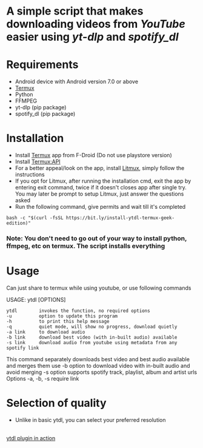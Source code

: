 <h1>A simple script that makes downloading videos from <i>YouTube</i> easier using <i>yt-dlp</i> and <i>spotify_dl</i></h1>

# Requirements
* Android device with Android version 7.0 or above
* [Termux](https://f-droid.org/en/packages/com.termux/)
* Python
* FFMPEG
* yt-dlp (pip package)
* spotify_dl (pip package)

# Installation
* Install [Termux](https://f-droid.org/en/packages/com.termux/) app from F-Droid (Do not use playstore version)
* Install [Termux:API](https://f-droid.org/en/packages/com.termux.api/)
* For a better appeal/look on the app, install [Litmux](https://github.com/AvinashReddy3108/LitMux), simply follow the instructions
* If you opt for Litmux, after running the installation cmd, exit the app by entering exit command, twice if it doesn't closes app after single try. You may later be prompt to setup Litmux, just answer the questions asked
* Run the following command, give permits and wait till it's completed
```
bash -c "$(curl -fsSL https://bit.ly/install-ytdl-termux-geek-edition)"
```
<h3>Note: You don't need to go out of your way to install python, ffmpeg, etc on termux. The script installs everything</h3>

# Usage

Can just share to termux while using youtube, or use following commands

USAGE:  ytdl [OPTIONS]
```
ytdl        invokes the function, no required options
-u          option to update this program
-h          to print this help message
-q          quiet mode, will show no progress, download quietly
-a link     to download audio
-b link     download best video (with in-built audio) available
-s link     download audio from youtube using metadata from any spotify link
```
This command separately downloads best video and best audio available and merges them
use -b option to download video with in-built audio and avoid merging
-s option supports spotify track, playlist, album and artist urls
Options -a, -b, -s require link

# Selection of quality
* Unlike in basic ytdl, you can select your preferred resolution

<br>
<a href="https://bit.ly/ytdl-sample-vid">ytdl plugin in action</a>
